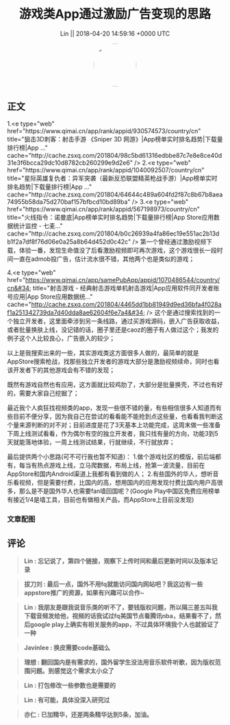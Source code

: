 <h1 align="center">游戏类App通过激励广告变现的思路</h1>




<p align="center">
    <a>Lin || 2018-04-20 14:59:16 &#43;0000 UTC</a>
</p>

<div align="center">
    <img src="https://images.zsxq.com/FpGou15k1TzIyJPklbs63mKio_ub?e=1590940799&amp;token=kIxbL07-8jAj8w1n4s9zv64FuZZNEATmlU_Vm6zD:s3H09W0Zwp5fVyIXQrtw02CW3Yg=" width="100" height="100" style="border:1px solid;border-radius:50%; color:#ffffff"/>
</div>




## 正文

<div>
1.&lt;e type=&#34;web&#34; href=&#34;https://www.qimai.cn/app/rank/appid/930574573/country/cn&#34; title=&#34;狙击3D刺客：射击手游 《Sniper 3D 网游》|App榜单实时排名趋势|下载量排行榜|App ...&#34; cache=&#34;http://cache.zsxq.com/201804/98c5bd61316edbbe87c7e8e8ce40d31e3f6bcca29dc10d8782cb260299e9d2e6&#34; /&gt;
2.&lt;e type=&#34;web&#34; href=&#34;https://www.qimai.cn/app/rank/appid/1040092507/country/cn&#34; title=&#34;星际英雄复仇者：异军突袭（最新反恐联盟精英枪战手游）|App榜单实时排名趋势|下载量排行榜|App ...&#34; cache=&#34;http://cache.zsxq.com/201804/64644c489a604fd2f87c8b67b8aea74955b58da75d270baf157bfbcd10bd89ba&#34; /&gt;
3.&lt;e type=&#34;web&#34; href=&#34;https://www.qimai.cn/app/rank/appid/567198973/country/cn&#34; title=&#34;火线指令：诺曼底|App榜单实时排名趋势|下载量排行榜|App Store应用数据统计监控 - 七麦...&#34; cache=&#34;http://cache.zsxq.com/201804/b0c26939a4fa86ec19e551ac2b13db1f2a7df8f76d06e0a25a8b64d452d0c42c&#34; /&gt;
第一个曾经通过激励视频下载，体验一番，发现生命值没了后看激励视频即可再次游戏，这个游戏很长一段时间一直在admob投广告，估计流水很不错，其他两个也是类似的游戏；

4.&lt;e type=&#34;web&#34; href=&#34;https://www.qimai.cn/app/samePubApp/appid/1070486544/country/cn&#34; title=&#34;射击游戏 - 经典射击游戏单机射击游戏|App应用软件同开发者账号应用|App Store应用数据统...&#34; cache=&#34;http://cache.zsxq.com/201804/4465dd1bb81949d9ed36bfa4f028af1a251342739da7d40dda8ae62604f6e7a4&#34; /&gt;
这个是通过搜索找到的一个独立开发者，这里面牵涉到另一条线路，通过买游戏源码，嵌入广告获取收益，或者批量换肤上线，没记错的话，圈子里还是caoz的圈子有人做过这个；我发的例子这个人比较良心，广告嵌入的较少；

以上是我搜索出来的一些，其实游戏类这方面很多人做的，最简单的就是AppStore搜索枪战，找那些独立开发者的游戏大部分是激励视频续命，同时也看该开发者下的其他游戏会有不错的发现；

既然有游戏自然也有应用，这方面就比较鸡肋了，大部分是批量换壳，不过也有好的，需要大家自己挖掘了；

最近我个人疯狂找视频类的app，发现一些很不错的量，有些相信很多人知道而有些目前不便分享，因为我自己在尝试的看看能不能抢到点这些量，也看看我判断这个量来源判断的对不对；目前进度是花了3天基本上功能完成，这周末做一些准备下周上线测试看看，作为偶尔有空的独立开发者，我只找有量的方向，功能3到5天就能落地体验，一周上线测试结果，行就继续，不行就放弃；

最后提供两个小思路(可不可行我也暂不知道)：
1.做个游戏社区的模版，前后端都有，每当有热点游戏上线，立马爬数据，布局上线，抢第一波流量，目前在AppStore和国内Android渠道上我都有看到做的人；
2.有些国外的华人，想听音乐看视频，但是需要付费，比国内的高，想用国内的应用发现付费比国内用户高很多，那么是不是国外华人也需要fan墙回国呢？(Google Play中国区免费应用榜单有接近1/4是墙工具，目前也有做相关产品，而AppStore上目前没发现)
</div>

### 文章配图

<div class="image" align="center">

</div>


## 评论

<div align="left">
<div>

<blockquote >
<span> <strong>Lin : 忘记说了，第四个链接，观察下上传时间和最后更新时间以及版本记录 </strong></span>
</blockquote>

<blockquote >
<span> <strong>拔刀刘 : 最后一点，国外不用fq就能访问国内网站吧？我这边有一些appstore推广的资源，如果有兴趣可以合作~ </strong></span>
</blockquote>

<blockquote >
<span> <strong>Lin : 我朋友是跟我说音乐类的听不了，要钱版权问题，所以隔三差五叫我下载音频发给他，视频的话我试过fq美国节点看腾讯nba，结果看不了，然后google play上确实有相关服务的app，不过具体环境我个人也就验证了一种 </strong></span>
</blockquote>

<blockquote >
<span> <strong>Javinlee : 换皮需要code基础么 </strong></span>
</blockquote>

<blockquote >
<span> <strong>理想 : 翻回国内是有需求的，国外留学生没法用音乐软件听歌，因为版权范围问题。到感觉这个需求太小众了 </strong></span>
</blockquote>

<blockquote >
<span> <strong>Lin : 打包修改一些参数也是需要的 </strong></span>
</blockquote>

<blockquote >
<span> <strong>Lin : 有可能，具体没深入研究过 </strong></span>
</blockquote>

<blockquote >
<span> <strong>亦仁 : 已加精华，还差两条精华达到5条，加油。 </strong></span>
</blockquote>

</div>
</div>